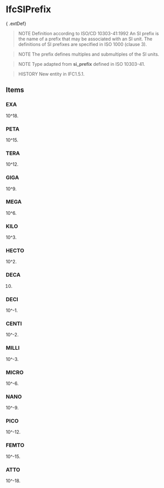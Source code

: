 # IfcSIPrefix

{ .extDef}<!-- end of definition -->
> NOTE Definition according to ISO/CD 10303-41:1992
> An SI prefix is the name of a prefix that may be associated with an SI unit. The definitions of SI prefixes are specified in ISO 1000 (clause 3).

> NOTE The prefix defines multiples and submultiples of the SI units.

> NOTE Type adapted from **si_prefix** defined in ISO 10303-41.

> HISTORY New entity in IFC1.5.1.

## Items

### EXA
10\^18.

### PETA
10\^15.

### TERA
10\^12.

### GIGA
10\^9.

### MEGA
10\^6.

### KILO
10\^3.

### HECTO
10\^2.

### DECA
10.

### DECI
10\^-1.

### CENTI
10\^-2.

### MILLI
10\^-3.

### MICRO
10\^-6.

### NANO
10\^-9.

### PICO
10\^-12.

### FEMTO
10\^-15.

### ATTO
10\^-18.
